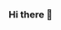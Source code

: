 ### Hi there 👋

<!--
**henrykorir/henrykorir** is a ✨ _special_ ✨ repository because its `README.md` (this file) appears on your GitHub profile.

Here are some ideas to get you started:
- 🔭 I’m currently working on #Turn Based Board Game
- 🌱 I’m currently learning Front End Developer at openclassrooms.com
- 👯 I’m looking to collaborate on any project that has stipends or per diem
- 🤔 I’m looking for help with getting gigs
- 💬 Ask me about Software Engineering
- 📫 How to reach me: longkhery@gmail.com
- 😄 Pronouns: Mr
- ⚡ Fun fact: Electronics is the an un-exploited god
-->

